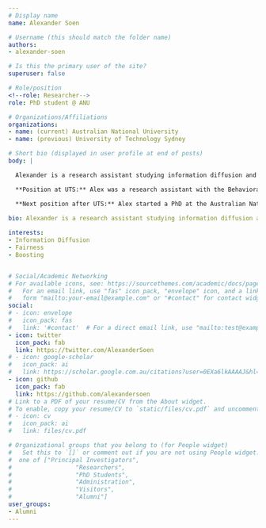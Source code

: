 ```yaml
---
# Display name
name: Alexander Soen

# Username (this should match the folder name)
authors:
- alexander-soen

# Is this the primary user of the site?
superuser: false

# Role/position
<!--role: Researcher-->
role: PhD student @ ANU

# Organizations/Affiliations
organizations:
- name: (current) Australian National University
- name: (previous) University of Technology Sydney

# Short bio (displayed in user profile at end of posts)
body: | 

  Alexander is a research assistant studying information diffusion and Hawkes processes at University of Technology Sydney. He also works with Data61 and the Australian National University on fairness and boosting.

  **Position at UTS:** Alex was a research assistant with the Behavioral Data Science lab in UTS.

  **Next position after UTS:** Alex started a PhD at the Australian National University, under the supervision of Lexing Xie and Richard Nock.
  
bio: Alexander is a research assistant studying information diffusion and Hawkes processes at University of Technology Sydney. He also works with Data61 and the Australian National University on fairness and boosting.

interests:
- Information Diffusion
- Fairness
- Boosting


# Social/Academic Networking
# For available icons, see: https://sourcethemes.com/academic/docs/page-builder/#icons
#   For an email link, use "fas" icon pack, "envelope" icon, and a link in the
#   form "mailto:your-email@example.com" or "#contact" for contact widget.
social:
# - icon: envelope
#   icon_pack: fas
#   link: '#contact'  # For a direct email link, use "mailto:test@example.org".
- icon: twitter
  icon_pack: fab
  link: https://twitter.com/AlexanderSoen
# - icon: google-scholar
#   icon_pack: ai
#   link: https://scholar.google.com.au/citations?user=0EXa6lkAAAAJ&hl=en
- icon: github
  icon_pack: fab
  link: https://github.com/alexandersoen
# Link to a PDF of your resume/CV from the About widget.
# To enable, copy your resume/CV to `static/files/cv.pdf` and uncomment the lines below.
# - icon: cv
#   icon_pack: ai
#   link: files/cv.pdf

# Organizational groups that you belong to (for People widget)
#   Set this to `[]` or comment out if you are not using People widget.
#  one of ["Principal Investigators",
#                  "Researchers",
#                  "PhD Students",
#                  "Administration",
#                  "Visitors",
#                  "Alumni"]
user_groups:
- Alumni
---
```

